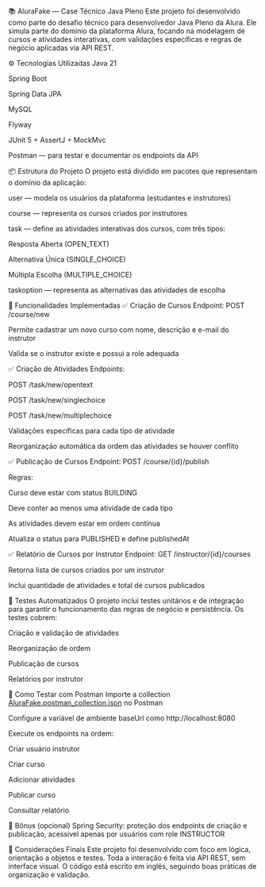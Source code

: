 📚 AluraFake — Case Técnico Java Pleno
Este projeto foi desenvolvido como parte do desafio técnico para desenvolvedor Java Pleno da Alura. Ele simula parte do domínio da plataforma Alura, focando na modelagem de cursos e atividades interativas, com validações específicas e regras de negócio aplicadas via API REST.

⚙️ Tecnologias Utilizadas
Java 21

Spring Boot

Spring Data JPA

MySQL

Flyway

JUnit 5 + AssertJ + MockMvc

Postman — para testar e documentar os endpoints da API

📦 Estrutura do Projeto
O projeto está dividido em pacotes que representam o domínio da aplicação:

user — modela os usuários da plataforma (estudantes e instrutores)

course — representa os cursos criados por instrutores

task — define as atividades interativas dos cursos, com três tipos:

Resposta Aberta (OPEN_TEXT)

Alternativa Única (SINGLE_CHOICE)

Múltipla Escolha (MULTIPLE_CHOICE)

taskoption — representa as alternativas das atividades de escolha

📌 Funcionalidades Implementadas
✅ Criação de Cursos
Endpoint: POST /course/new

Permite cadastrar um novo curso com nome, descrição e e-mail do instrutor

Valida se o instrutor existe e possui a role adequada

✅ Criação de Atividades
Endpoints:

POST /task/new/opentext

POST /task/new/singlechoice

POST /task/new/multiplechoice

Validações específicas para cada tipo de atividade

Reorganização automática da ordem das atividades se houver conflito

✅ Publicação de Cursos
Endpoint: POST /course/{id}/publish

Regras:

Curso deve estar com status BUILDING

Deve conter ao menos uma atividade de cada tipo

As atividades devem estar em ordem contínua

Atualiza o status para PUBLISHED e define publishedAt

✅ Relatório de Cursos por Instrutor
Endpoint: GET /instructor/{id}/courses

Retorna lista de cursos criados por um instrutor

Inclui quantidade de atividades e total de cursos publicados

🧪 Testes Automatizados
O projeto inclui testes unitários e de integração para garantir o funcionamento das regras de negócio e persistência. Os testes cobrem:

Criação e validação de atividades

Reorganização de ordem

Publicação de cursos

Relatórios por instrutor

📮 Como Testar com Postman
Importe a collection [AluraFake.postman_collection.json](https://.postman.co/workspace/My-Workspace~3182c6ff-3d98-468e-8850-03eaab3103d2/collection/19137794-055a6c77-7c9f-4acd-bda5-f2d2044d6c5c?action=share&creator=19137794) no Postman

Configure a variável de ambiente baseUrl como http://localhost:8080

Execute os endpoints na ordem:

Criar usuário instrutor

Criar curso

Adicionar atividades

Publicar curso

Consultar relatório

🔐 Bônus (opcional)
Spring Security: proteção dos endpoints de criação e publicação, acessível apenas por usuários com role INSTRUCTOR

📝 Considerações Finais
Este projeto foi desenvolvido com foco em lógica, orientação a objetos e testes. Toda a interação é feita via API REST, sem interface visual. O código está escrito em inglês, seguindo boas práticas de organização e validação.